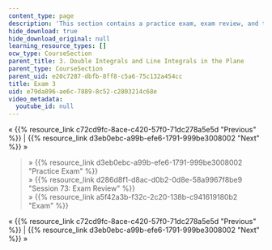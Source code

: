 ```yaml
---
content_type: page
description: 'This section contains a practice exam, exam review, and the exam. '
hide_download: true
hide_download_original: null
learning_resource_types: []
ocw_type: CourseSection
parent_title: 3. Double Integrals and Line Integrals in the Plane
parent_type: CourseSection
parent_uid: e20c7287-dbfb-8ff8-c5a6-75c132a454cc
title: Exam 3
uid: e79da896-ae6c-7889-8c52-c2803214c68e
video_metadata:
  youtube_id: null
---
```


« {{% resource_link c72cd9fc-8ace-c420-57f0-71dc278a5e5d "Previous" %}} | {{% resource_link d3eb0ebc-a99b-efe6-1791-999be3008002 "Next" %}} »

> » {{% resource_link d3eb0ebc-a99b-efe6-1791-999be3008002 "Practice Exam" %}}  
> » {{% resource_link d286d8f1-d8ac-d0b2-0d8e-58a9967f8be9 "Session 73: Exam Review" %}}  
> » {{% resource_link a5f42a3b-f32c-2c20-138b-c941619180b2 "Exam" %}}

« {{% resource_link c72cd9fc-8ace-c420-57f0-71dc278a5e5d "Previous" %}} | {{% resource_link d3eb0ebc-a99b-efe6-1791-999be3008002 "Next" %}} »